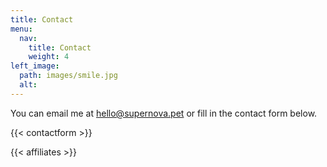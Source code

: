 ```yaml
---
title: Contact
menu:
  nav:
    title: Contact
    weight: 4
left_image:
  path: images/smile.jpg
  alt:
---
```


You can email me at hello@supernova.pet or fill in the contact form below.

{{< contactform >}}

{{< affiliates >}}
